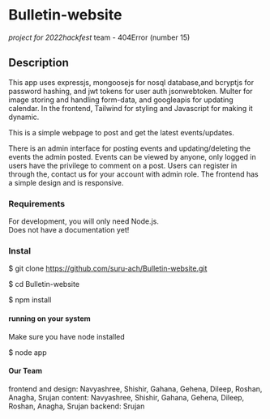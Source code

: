 
#  Bulletin-website

_project for 2022hackfest_
team - 404Error (number 15)

## Description

This app uses expressjs, mongoosejs for nosql database,and bcryptjs for password hashing, and jwt tokens for user auth jsonwebtoken. Multer for image storing and handling form-data, and googleapis for updating calendar. In the frontend, Tailwind for styling and Javascript for making it dynamic.

This is a simple webpage to post and get the latest events/updates.

There is an admin interface for posting events and updating/deleting the events the admin posted. Events can be viewed by anyone, only logged in users have the privilege to comment on a post. Users can register in through the, contact us for your account with admin role. The frontend has a simple design and is responsive.

###  Requirements

For development, you will only need Node.js.  
Does not have a documentation yet!
  
###  Instal
 
$ git clone https://github.com/suru-ach/Bulletin-website.git

$ cd Bulletin-website

$ npm install

#### running on your system

Make sure you have node installed

$ node app

#### Our Team
frontend and design: Navyashree, Shishir, Gahana, Gehena, Dileep, Roshan, Anagha, Srujan
content: Navyashree, Shishir, Gahana, Gehena, Dileep, Roshan, Anagha, Srujan
backend: Srujan
